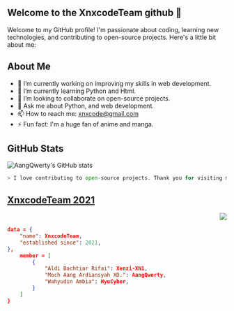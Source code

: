 ## Welcome to the XnxcodeTeam github 👋
Welcome to my GitHub profile! I'm passionate about coding, learning new technologies, and contributing to open-source projects. Here's a little bit about me:

## About Me

- 🔭 I’m currently working on improving my skills in web development.
- 🌱 I’m currently learning Python and Html.
- 👯 I’m looking to collaborate on open-source projects.
- 💬 Ask me about Python, and web development.
- 📫 How to reach me: [xnxcode@gmail.com](mailto:email@ang.skizofrenia.com)
- ⚡ Fun fact: I'm a huge fan of anime and manga.

## GitHub Stats

![AangQwerty's GitHub stats](https://github-readme-stats.vercel.app/api?username=AangQwerty&show_icons=true&theme=radical)

``` python
> I love contributing to open-source projects. Thank you for visiting my profile! Feel free to explore my repositories and reach out if you'd like to collaborate or chat about tech.
```

## [XnxcodeTeam 2021](https://github.com/XnxcodeTeam)
<img align="right" src="https://media4.giphy.com/media/N5yFyURQlHTh3NUxn2/giphy.gif?cid=6c09b95283jn4mhdaqt3h89ieums63y98aauom7xlqm10726&ep=v1_internal_gif_by_id&rid=giphy.gif&ct=g"><br/>

``` json
data = {
    "name": XnxcodeTeam,
    "established since": 2021,
},
    member = [
        {
            "Aldi Bachtiar Rifai": Xenzi-XN1,
            "Moch Aang Ardiansyah XD.": AangQwerty,
            "Wahyudin Ambia": HyuCyber,
        }
    ]
}
```
